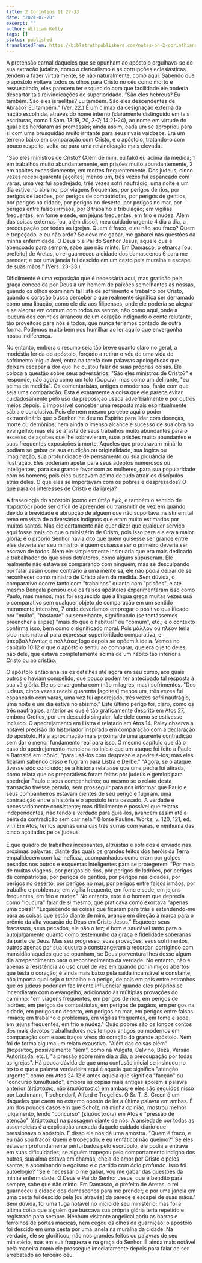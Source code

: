 ```yaml
---
title: 2 Coríntios 11:22-33
date: "2024-07-20"
excerpt: ""
author: William Kelly
tags: []
status: published
translatedFrom: https://bibletruthpublishers.com/notes-on-2-corinthians-11-22-33/william-kelly-wk/w-kelly/lac143223-lub-16163-5
---
```


A pretensão carnal daqueles que se opunham ao apóstolo orgulhava-se de
sua extração judaica, como o clericalismo e as corrupções eclesiásticas
tendem a fazer virtualmente, se não naturalmente, como aqui. Sabendo que
o apóstolo voltava todos os olhos para Cristo no céu como morto e
ressuscitado, eles parecem ter esquecido com que facilidade ele poderia
descartar tais reivindicações de superioridade. \"São eles hebreus? Eu
também. São eles israelitas? Eu também. São eles descendentes de Abraão?
Eu também.\" (Ver. 22.) É um clímax da designação externa da nação
escolhida, através do nome interno (claramente distinguido em tais
escrituras, como 1 Sam. 13:19, 20, 3-7; 14:21-24), ao nome em virtude do
qual eles herdaram as promessas; ainda assim, cada um se apropriou para
si com uma brusquidão muito irritante para seus rivais vaidosos. Era um
terreno baixo em comparação com Cristo, e o apóstolo, tratando-o com
pouco respeito, volta-se para uma reivindicação mais elevada.

\"São eles ministros de Cristo? (Além de mim, eu falo) eu acima da
medida; 1 em trabalhos muito abundantemente, em prisões muito
abundantemente, 2 em açoites excessivamente, em mortes frequentemente.
Dos judeus, cinco vezes recebi quarenta \[açoites\] menos um, três vezes
fui espancado com varas, uma vez fui apedrejado, três vezes sofri
naufrágio, uma noite e um dia estive no abismo; por viagens frequentes,
por perigos de rios, por perigos de ladrões, por perigos de
compatriotas, por perigos de gentios, por perigos na cidade, por perigos
no deserto, por perigos no mar, por perigos entre falsos irmãos, por 3
trabalho e tribulação; em vigílias frequentes, em fome e sede, em jejuns
frequentes, em frio e nudez. Além das coisas externas \[ou, além
disso\], meu cuidado urgente 4 dia a dia, a preocupação por todas as
igrejas. Quem é fraco, e eu não sou fraco? Quem é tropeçado, e eu não
ardo? Se devo me gabar, me gabarei nas questões da minha enfermidade. O
Deus 5 e Pai do Senhor Jesus, aquele que é abençoado para sempre, sabe
que não minto. Em Damasco, o etnarca \[ou, prefeito\] de Aretas, o rei
guarneceu a cidade dos damascenos 6 para me prender; e por uma janela
fui descido em um cesto pela muralha e escapei de suas mãos.\" (Vers.
23-33.)

Dificilmente é uma exposição que é necessária aqui, mas gratidão pela
graça concedida por Deus a um homem de paixões semelhantes às nossas,
quando os olhos examinam tal lista de sofrimento e trabalho por Cristo,
quando o coração busca perceber o que realmente significa ser derramado
como uma libação, como ele diz aos filipenses, onde ele poderia se
alegrar e se alegrar em comum com todos os santos, não como aqui, onde a
loucura dos coríntios arrancou de um coração indignado o conto
relutante, tão proveitoso para nós e todos, que nunca teríamos contado
de outra forma. Podemos muito bem nos humilhar ao ler aquilo que
envergonha nossa indiferença.

No entanto, embora o resumo seja tão breve quanto claro no geral, a
modéstia ferida do apóstolo, forçado a retirar o véu de uma vida de
sofrimento inigualável, entra na tarefa com palavras apologéticas que
deixam escapar a dor que lhe custou falar de suas próprias coisas. Ele
coloca a questão sobre seus adversários: \"São eles ministros de
Cristo?\" e responde, não agora como um tolo (ἄφρων), mas como um
delirante, \"eu acima da medida\". Os comentaristas, antigos e modernos,
farão com que seja uma comparação. Esta é exatamente a coisa que ele
parece evitar cuidadosamente pelo uso da preposição usada adverbialmente
e por outros meios depois. É impossível conceber uma resposta mais
espiritualmente sábia e conclusiva. Pois ele nem mesmo percebe aqui o
poder extraordinário que o Senhor lhe deu no Espírito para lidar com
doenças, morte ou demônios; nem ainda o imenso alcance e sucesso de sua
obra no evangelho; mas ele se afasta de seus trabalhos muito abundantes
para o excesso de açoites que lhe sobrevieram, suas prisões muito
abundantes e suas frequentes exposições à morte. Aqueles que procuravam
miná-lo podiam se gabar de sua erudição ou originalidade, sua lógica ou
imaginação, sua profundidade de pensamento ou sua piquância de
ilustração. Eles poderiam apelar para seus adeptos numerosos ou
inteligentes, para seu grande favor com as mulheres, para sua
popularidade com os homens; pois eles buscavam acima de tudo atrair os
discípulos atrás deles. O que eles se importavam com os pobres e
desprezados? O que para os interesses de Cristo e da igreja?

A fraseologia do apóstolo (como em ὑπὲρ ἐγώ, e também o sentido de
παρεκτός) pode ser difícil de apreender ou transmitir de vez em quando
devido à brevidade e abrupção de alguém que não suportava insistir em
tal tema em vista de adversários indignos que eram muito estimados por
muitos santos. Mas ele certamente não quer dizer que qualquer serviço
aqui fosse mais do que o ministério de Cristo, pois isso para ele era a
maior glória; e o próprio Senhor havia dito que quem quisesse ser grande
entre eles deveria ser seu ministro, e quem quisesse ser o primeiro
deveria ser escravo de todos. Nem ele simplesmente insinuaria que era
mais dedicado e trabalhador do que seus detratores, como alguns
supuseram. Ele realmente não estava se comparando com ninguém; mas se
desculpando por falar assim como contrário a uma mente sã, ele não podia
deixar de se reconhecer como ministro de Cristo além da medida. Sem
dúvida, o comparativo ocorre tanto com \"trabalhos\" quanto com
\"prisões\", e até mesmo Bengala pensou que os falsos apóstolos
experimentaram isso como Paulo, mas menos, mas foi esquecido que a
língua grega muitas vezes usa o comparativo sem qualquer objeto de
comparação em um sentido meramente intensivo, 7 onde deveríamos empregar
o positivo qualificado por \"muito\", \"bastante\" ou semelhante,
significando (se tentássemos preencher a elipse) \"mais do que o
habitual\" ou \"comum\", etc.; e o contexto confirma isso, bem como o
significado moral. Pois μᾶλλον ou πλέον teria sido mais natural para
expressar superioridade comparativa, e ὑπερβαλλόντως e πολλάκις logo
depois se opõem à ideia. Vemos no capítulo 10:12 o que o apóstolo sentiu
ao comparar, que era o jeito deles, não dele, que estava completamente
acima de um hábito tão inferior a Cristo ou ao cristão.

O apóstolo então analisa os detalhes até agora em seu curso, aos quais
outros o haviam compelido, que pouco podem ter antecipado tal resposta à
sua vã glória. Ele os envergonha com (não milagres, mas) sofrimentos.
\"Dos judeus, cinco vezes recebi quarenta \[açoites\] menos um, três
vezes fui espancado com varas, uma vez fui apedrejado, três vezes sofri
naufrágio, uma noite e um dia estive no abismo.\" Este último perigo
foi, claro, como os três naufrágios, anterior ao que é tão graficamente
descrito em Atos 27, embora Grotius, por um descuido singular, fale dele
como se estivesse incluído. O apedrejamento em Listra é relatado em Atos 14. Paley observa a notável precisão do historiador inspirado em
comparação com a declaração do apóstolo. Há a aproximação mais próxima
de uma aparente contradição sem dar o menor fundamento real para isso. O
mesmo capítulo que dá o caso do apedrejamento menciona no início que um
ataque foi feito a Paulo e Barnabé em Icônio, \"para usá-los com
desprezo e apedrejá-los; mas eles ficaram sabendo disso e fugiram para
Listra e Derbe.\" \"Agora, se o ataque tivesse sido concluído; se a
história relatasse que uma pedra foi atirada, como relata que os
preparativos foram feitos por judeus e gentios para apedrejar Paulo e
seus companheiros; ou mesmo se o relato desta transação tivesse parado,
sem prosseguir para nos informar que Paulo e seus companheiros estavam
cientes de seu perigo e fugiram, uma contradição entre a história e o
apóstolo teria cessado. A verdade é necessariamente consistente; mas
dificilmente é possível que relatos independentes, não tendo a verdade
para guiá-los, avancem assim até a beira da contradição sem cair nela.\"
(Horse Pauline. Works, v. 120, 121, ed. vii.) Em Atos, temos apenas uma
das três surras com varas, e nenhuma das cinco açoitadas pelos judeus.\
\
E que quadro de trabalhos incessantes, altruístas e sofridos é enviado
nas próximas palavras, diante das quais os grandes feitos dos heróis da
Terra empalidecem com luz ineficaz, acompanhados como eram por golpes
pesados nos outros e esquemas inteligentes para se protegerem! \"Por
meio de muitas viagens, por perigos de rios, por perigos de ladrões, por
perigos de compatriotas, por perigos de gentios, por perigos nas
cidades, por perigos no deserto, por perigos no mar, por perigos entre
falsos irmãos, por trabalho e problemas; em vigília frequente, em fome e
sede, em jejuns frequentes, em frio e nudez.\" No entanto, este é o
homem que deprecia como \"loucura\" falar de si mesmo, que praticava
como exortava \"apenas uma coisa!\" \"Esquecendo as coisas que ficaram
para trás e estendendo-me para as coisas que estão diante de mim, avanço
em direção à marca para o prêmio da alta vocação de Deus em Cristo
Jesus.\" Esquecer seus fracassos, seus pecados, ele não o fez; é bom e
saudável tanto para o autojulgamento quanto como testemunho da graça e
fidelidade soberanas da parte de Deus. Mas seu progresso, suas
provações, seus sofrimentos, outros apenas por sua loucura o
constrangeram a recordar, corrigindo com mansidão aqueles que se
opunham, se Deus porventura lhes desse algum dia arrependimento para o
reconhecimento da verdade. No entanto, não é apenas a resistência ao uso
cruel de vez em quando por inimigos abertos que testa o coração; é ainda
mais baixo pela saída incansável e constante, não importa qual seja o
trabalho e o perigo, de país em país entre estranhos que os judeus
poderiam facilmente influenciar quando eles próprios se incendiaram com
o evangelho, adicionado às múltiplas provações do caminho: \"em viagens
frequentes, em perigos de rios, em perigos de ladrões, em perigos de
compatriotas, em perigos de pagãos, em perigos na cidade, em perigos no
deserto, em perigos no mar, em perigos entre falsos irmãos; em trabalho
e problemas, em vigílias frequentes, em fome e sede, em jejuns
frequentes, em frio e nudez.\" Quão pobres são os longos contos dos mais
devotos trabalhadores nos tempos antigos ou modernos em comparação com
esses traços vivos do coração do grande apóstolo. Nem foi de forma
alguma um relato exaustivo. \"Além das coisas além\" (παρεκτος,
possivelmente \"sem\", como na Vulgata, Calvino, Beza, Versão
Autorizada, etc.), \"a pressão sobre mim dia a dia, a preocupação por
todas as igrejas\". Há pouca dúvida de que uma confusão inicial se
insinuou no texto e que a palavra verdadeira aqui é aquela que significa
\"atenção urgente\", como em Atos 24:12 é antes aquela que significa
\"facção\" ou \"concurso tumultuado\", embora as cópias mais antigas
apoiem a palavra anterior (ἐπίστασις, não ἐπισύστασις) em ambas; e eles
são seguidos nisso por Lachmann, Tischendorf, Alford e Tregelles. O Sr.
T. S. Green é um daqueles que caem no extremo oposto de ler a última
palavra em ambas. É um dos poucos casos em que Scholz, na minha opinião,
mostrou melhor julgamento, lendo \"concurso\" (ἐπισύστασιν) em Atos e
\"pressão de atenção\" (ἐπἰστασις) na passagem diante de nós. A
ansiedade por todas as assembleias é a explicação anexada daquele
cuidado diário que pressionava o apóstolo. E disso ele nos dá uma
amostra. \"Quem é fraco, e eu não sou fraco? Quem é tropeçado, e eu
(enfático) não queimo?\" Se eles estavam profundamente perturbados pelo
escrúpulo, ele podia e entrava em suas dificuldades; se alguém tropeçou
pelo comportamento indigno dos outros, sua alma estava em chamas, cheia
de amor por Cristo e pelos santos, e abominando o egoísmo e o partido
com ódio profundo. Isso foi autoelogio? \"Se é necessário me gabar, vou
me gabar das questões da minha enfermidade. O Deus e Pai do Senhor
Jesus, que é bendito para sempre, sabe que não minto. Em Damasco, o
prefeito de Aretas, o rei guarneceu a cidade dos damascenos para me
prender; e por uma janela em uma cesta fui descido pela \[ou através\]
da parede e escapei de suas mãos.\" Sem dúvida, foi uma fuga notável no
início de seu ministério; mas foi a última coisa que alguém que buscava
sua própria glória teria repetido e registrado para sempre. Nenhum
visitante angelical abriu as barras e ferrolhos de portas maciças, nem
cegou os olhos da guarnição: o apóstolo foi descido em uma cesta por uma
janela na muralha da cidade. Na verdade, ele se glorificou, não nos
grandes feitos ou palavras de seu ministério, mas em sua fraqueza e na
graça do Senhor. É ainda mais notável pela maneira como ele prossegue
imediatamente depois para falar de ser arrebatado ao terceiro céu.
